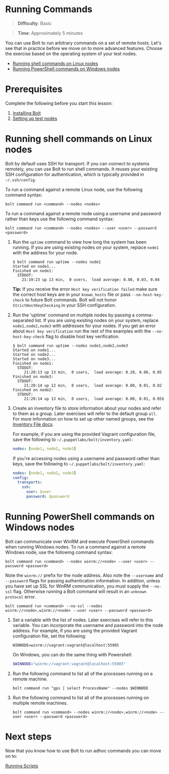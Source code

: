 # Running Commands

> **Difficulty**: Basic

> **Time**: Approximately 5 minutes

You can use Bolt to run arbitrary commands on a set of remote hosts. Let's see that in practice before we move on to more advanced features. Choose the exercise based on the operating system of your test nodes.

- [Running shell commands on Linux nodes](#running-shell-commands-on-linux-nodes)
- [Running PowerShell commands on Windows nodes](#running-powershell-commands-on-windows-nodes)

# Prerequisites
Complete the following before you start this lesson:

1. [Installing Bolt](../1-installing-bolt)
1. [Setting up test nodes](../2-acquiring-nodes)

# Running shell commands on Linux nodes

Bolt by default uses SSH for transport. If you can connect to systems remotely, you can use Bolt to run shell commands. It reuses your existing SSH configuration for authentication, which is typically provided in `~/.ssh/config`.  

To run a command against a remote Linux node, use the following command syntax:
```
bolt command run <command> --nodes <nodes>
```

To run a command against a remote node using a username and password rather than keys use the following command syntax:
```
bolt command run <command> --nodes <nodes> --user <user> --password <password>
```

1. Run the `uptime` command to view how long the system has been running. If you are using existing nodes on your system, replace `node1` with the address for your node.

    ```
    $ bolt command run uptime --nodes node1
    Started on node1...
    Finished on node1:
      STDOUT:
        21:19:23 up 13 min,  0 users,  load average: 0.08, 0.03, 0.04
    ```
    
    **Tip:** If you receive the error `Host key verification failed` make sure the correct host keys are in your `known_hosts` file or pass `--no-host-key-check` to future Bolt commands. Bolt will not honor `StrictHostKeyChecking` in your SSH configuration.

2. Run the 'uptime' command on multiple nodes by passing a comma-separated list. If you are using existing nodes on your system, replace `node1,node2,node3` with addresses for your nodes. If you get an error about `Host key verification` run the rest of the examples with the `--no-host-key-check` flag to disable host key verification.

    ```
    $ bolt command run uptime --nodes node1,node2,node3
    Started on node1...
    Started on node2...
    Started on node3...
    Finished on node1:
      STDOUT:
         21:20:13 up 13 min,  0 users,  load average: 0.20, 0.06, 0.05
    Finished on node3:
      STDOUT:
         21:20:14 up 12 min,  0 users,  load average: 0.00, 0.01, 0.02
    Finished on node2:
      STDOUT:
         21:20:14 up 13 min,  0 users,  load average: 0.00, 0.01, 0.05$
    ```

3. Create an inventory file to store information about your nodes and refer to them as a group.  Later exercises will refer to the default group `all`. For more information on how to set up other named groups, see the 
    [Inventory File docs](https://puppet.com/docs/bolt/0.x/inventory_file.html).

    For example, if you are using the provided Vagrant configuration file, save the following to `~/.puppetlabs/bolt/inventory.yaml`:
    
    ```yaml
    nodes: [node1, node2, node3]
    ```

    If you're accessing nodes using a username and password rather than keys, save the following to `~/.puppetlabs/bolt/inventory.yaml`:
    
    ```yaml
    nodes: [node1, node2, node3]
    config:
      transports:
        ssh:
          user: $user
          password: $password
    ```

# Running PowerShell commands on Windows nodes

Bolt can communicate over WinRM and execute PowerShell commands when running Windows nodes. To run a command against a remote Windows node, use the following command syntax:

```
bolt command run <command> --nodes winrm://<node> --user <user> --password <password>
```

Note the `winrm://` prefix for the node address. Also note the `--username` and `--password` flags for passing authentication information. In addition, unless you have set up SSL for WinRM communication, you must supply the `--no-ssl` flag. Otherwise running a Bolt command will result in an `unknown protocol` error.

```
bolt command run <command> --no-ssl --nodes winrm://<node>,winrm://<node> --user <user> --password <password>
```

1. Set a variable with the list of nodes.  Later exercises will refer to this variable. You can incorporate the username and password into the node address. For example, if you are using the provided Vagrant configuration file, set the following:

    ```
    WINNODE=winrm://vagrant:vagrant@localhost:55985
    ```
    
    On Windows, you can do the same thing with Powershell:
    
    ```powershell
    $WINNODE="winrm://vagrant:vagrant@localhost:55985"
    ```

2.  Run the following command to list all of the processes running on a remote machine.

    ```
    bolt command run "gps | select ProcessName" --nodes $WINNODE
    ```

3.  Run the following command to list all of the processes running on multiple remote machines.

    ```
    bolt command run <command> --nodes winrm://<node>,winrm://<node> --user <user> --password <password>
    ```


# Next steps

Now that you know how to use Bolt to run adhoc commands you can move on to:

[Running Scripts](../4-running-scripts)
